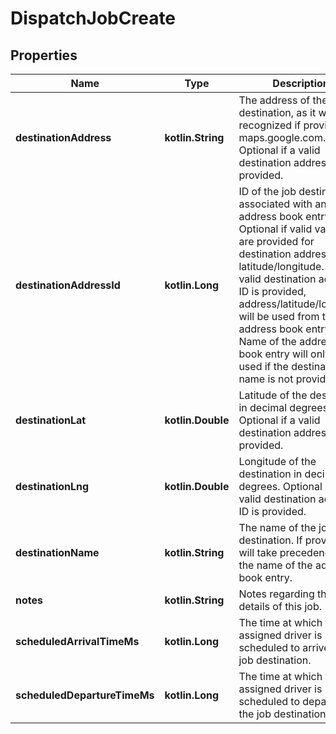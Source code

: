 
# DispatchJobCreate

## Properties
Name | Type | Description | Notes
------------ | ------------- | ------------- | -------------
**destinationAddress** | **kotlin.String** | The address of the job destination, as it would be recognized if provided to maps.google.com. Optional if a valid destination address ID is provided. |  [optional]
**destinationAddressId** | **kotlin.Long** | ID of the job destination associated with an address book entry. Optional if valid values are provided for destination address or latitude/longitude. If a valid destination address ID is provided, address/latitude/longitude will be used from the address book entry. Name of the address book entry will only be used if the destination name is not provided. |  [optional]
**destinationLat** | **kotlin.Double** | Latitude of the destination in decimal degrees. Optional if a valid destination address ID is provided. |  [optional]
**destinationLng** | **kotlin.Double** | Longitude of the destination in decimal degrees. Optional if a valid destination address ID is provided. |  [optional]
**destinationName** | **kotlin.String** | The name of the job destination. If provided, it will take precedence over the name of the address book entry. |  [optional]
**notes** | **kotlin.String** | Notes regarding the details of this job. |  [optional]
**scheduledArrivalTimeMs** | **kotlin.Long** | The time at which the assigned driver is scheduled to arrive at the job destination. | 
**scheduledDepartureTimeMs** | **kotlin.Long** | The time at which the assigned driver is scheduled to depart from the job destination. |  [optional]




